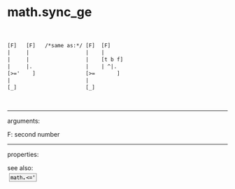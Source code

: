 # math.sync_ge

```


[F]   [F]   /*same as:*/ [F]  [F]
|     |                  |    |
|     |                  |    [t b f]
|     |.                 |    | ^|.
[>='    ]                [>=       ]
|                        |
[_]                      [_]

            
```
---
arguments:

F: second number<br>

---
properties:


see also:<br>
![math.&lt;=&#39;](img/object_math.&lt;=&#39;.png)
